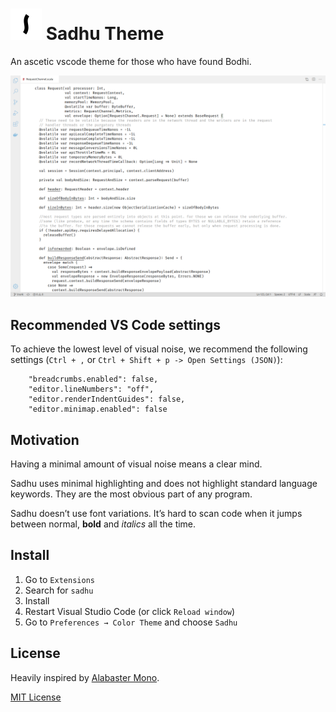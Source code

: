 # <img src="https://raw.githubusercontent.com/bosiakov/vscode-theme-sadhu/main/icon.png" width="50"> Sadhu Theme

An ascetic vscode theme for those who have found Bodhi.

![Screenshot](https://raw.githubusercontent.com/bosiakov/vscode-theme-sadhu/main/screenshot.png)

## Recommended VS Code settings

To achieve the lowest level of visual noise, we recommend the following settings (`Ctrl + ,` or `Ctrl + Shift + p -> Open Settings (JSON)`):

```
    "breadcrumbs.enabled": false,
    "editor.lineNumbers": "off",
    "editor.renderIndentGuides": false,
    "editor.minimap.enabled": false
```

## Motivation

Having a minimal amount of visual noise means a clear mind.

Sadhu uses minimal highlighting and does not highlight standard language keywords. They are the most obvious part of any program.

Sadhu doesn’t use font variations. It’s hard to scan code when it jumps between normal, **bold** and *italics* all the time.


## Install

1. Go to `Extensions`
2. Search for `sadhu`
3. Install
4. Restart Visual Studio Code (or click `Reload window`)
5. Go to `Preferences → Color Theme` and choose `Sadhu`

## License

Heavily inspired by [Alabaster Mono](https://github.com/tonsky/sublime-scheme-alabaster/blob/master/Alabaster%20Mono.sublime-color-scheme).

[MIT License](https://github.com/bosiakov/vscode-theme-sadhu/blob/main/LICENSE)